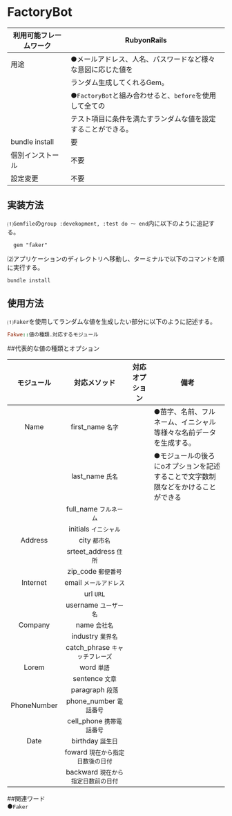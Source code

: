 # FactoryBot  
|利用可能フレームワーク | RubyonRails                                                   |  
|---------------------|---------------------------------------------------------------|
|用途                  |●メールアドレス、人名、パスワードなど様々な意図に応じた値を         |
|                      |ランダム生成してくれるGem。                                       |
|                      | ●``FactoryBot``と組み合わせると、``before``を使用して全ての　　　|
|                      |テスト項目に条件を満たすランダムな値を設定することができる。　　　　|
|bundle install        | 要                                                           | 
|個別インストール        | 不要                                                         |
|設定変更               | 不要                                                         |  

## 実装方法  
⑴``Gemfile``の``group :devekopment, :test do ～ end``内に以下のように追記する。  
```bush
  gem "faker"
```  
⑵アプリケーションのディレクトリへ移動し、ターミナルで以下のコマンドを順に実行する。  
  ```bush
  bundle install  
  ```  
## 使用方法  
⑴``Faker``を使用してランダムな値を生成したい部分に以下のように記述する。  
```ruby
Fakwe::値の種類.対応するモジュール
```
##代表的な値の種類とオプション  

|モジュール  |対応メソッド　　　　              |対応オプション                |備考                                                                       |  
|:---------:|:-------------------------------:|:---------------------------:|--------------------------------------------------------------------------|
|Name       |first_name ``名字``              |                             |●苗字、名前、フルネーム、イニシャル等様々な名前データを生成する。                |
|           |last_name ``氏名``               |                             |●モジュールの後ろにoオプションを記述することで文字数制限などをかけることができる  |    
|           |full_name ``フルネーム``          |                             
|           |initials ``イニシャル``           |                                                               
|Address    |city ``都市名``                   |                                 
|           |srteet_address ``住所``           |                
|           |zip_code ``郵便番号``             |
|Internet   |email ``メールアドレス``           |                                                           
|           |url ``URL``                       |                                                               
|           |username ``ユーザー名``            |
|Company    |name ``会社名``                    |
|           |industry ``業界名``                |
|           |catch_phrase ``キャッチフレーズ``   |
|Lorem      |word ``単語``                      |
|           |sentence ``文章``                  |
|           |paragraph ``段落``                 |
|PhoneNumber|phone_number ``電話番号``          |
|           |cell_phone ``携帯電話番号``         |
|Date       |birthday ``誕生日``                 |
|           |foward ``現在から指定日数後の日付``  |
|           |backward ``現在から指定日数前の日付``|

##関連ワード  
●``Faker``
